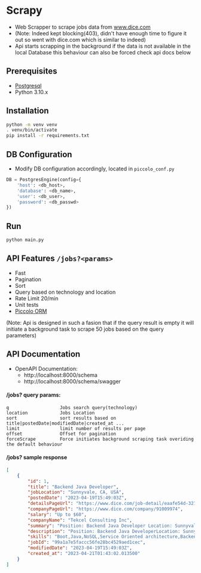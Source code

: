 # Scrapy

- Web Scrapper to scrape jobs data from www.dice.com
- (Note: Indeed kept blocking(403), didn't have enough time to figure it out so went with dice.com which is similar to indeed)
- Api starts scrapping in the background if the data is not available in the local Database this behaviour can also be forced check api docs below

## Prerequisites

- [Postgresql](https://www.postgresql.org/)
- Python 3.10.x

## Installation

```bash
python -m venv venv
. venv/bin/activate
pip install -r requirements.txt
```

## DB Configuration

- Modify DB configuration accordingly, located in `piccolo_conf.py`

```python
DB = PostgresEngine(config={
    'host': <db_host>,
    'database': <db_name>,
    'user': <db_user>,
    'password': <db_passwd>
})
```

## Run

```bash
python main.py
```

## API Features `/jobs?<params>`

- Fast
- Pagination
- Sort
- Query based on technology and location
- Rate Limit 20/min
- Unit tests
- [Piccolo ORM](https://piccolo-orm.com/)

(Note: Api is designed in such a fasion that if the query result is empty it will initiate a background task to scrape 50 jobs based on the query parameters)

## API Documentation

- OpenAPI Documentation:
  - http://localhost:8000/schema
  - http://localhost:8000/schema/swagger

#### /jobs? query params:

    q                   Jobs search query(technology)
    location            Jobs Location
    sort                sort results based on title|postedDate|modifiedDate|created_at ...
    limit               limit number of results per page
    offset              Offset for pagination
    forceScrape         Force initiates background scraping task overiding the default behaviour

#### /jobs? sample response

```json
[
	{
		"id": 1,
		"title": "Backend Java Developer",
		"jobLocation": "Sunnyvale, CA, USA",
		"postedDate": "2023-04-19T15:49:03Z",
		"detailsPageUrl": "https://www.dice.com/job-detail/eaafe54d-3218-45a9-8a2a-05b30c5f091f",
		"companyPageUrl": "https://www.dice.com/company/91009974",
		"salary": "Up to $60",
		"companyName": "Tekcel Consulting Inc",
		"summary": "Position: Backend Java Developer Location: Sunnyvale, CA or Virginia Duration: 12+ Months Work authorization: ,  GC-EAD (Independent Candidates ONLY)   Backend Engineering: You design and build ground-up transformational tools, integrating data across sources and collaborating across cross-functional teams.   Tech Skills: Java, SQL and NoSQL, Service Oriented architecture,  Spring Boot, Open-Source technologies.   Required: Walmart experience Backend Java Development 7+ Years",
		"description": "Position: Backend Java DeveloperLocation: Sunnyvale, CA or VirginiaDuration: 12+ MonthsWork authorization: ,  GC-EAD (Independent Candidates ONLY) Backend Engineering:You design and build ground-up transformational tools, integrating data across sources and collaborating across cross-functional teams. Tech Skills:Java, SQL and NoSQL, Service Oriented architecture,  Spring Boot, Open-Source technologies. Required:Walmart experienceBackendJava Development7+ Years",
		"skills": "Boot,Java,NoSQL,Service Oriented architecture,Backend",
		"jobId": "99a1a7e5faccc56fe28bc4529aed1cec",
		"modifiedDate": "2023-04-19T15:49:03Z",
		"created_at": "2023-04-21T01:43:02.013500"
	}
]
```
